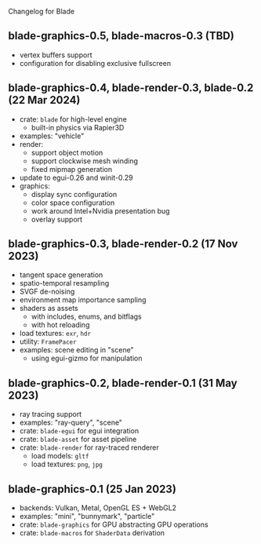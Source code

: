 Changelog for Blade

## blade-graphics-0.5, blade-macros-0.3 (TBD)

- vertex buffers support
- configuration for disabling exclusive fullscreen

## blade-graphics-0.4, blade-render-0.3, blade-0.2 (22 Mar 2024)

- crate: `blade` for high-level engine
  - built-in physics via Rapier3D
- examples: "vehicle"
- render:
  - support object motion
  - support clockwise mesh winding
  - fixed mipmap generation
- update to egui-0.26 and winit-0.29
- graphics:
  - display sync configuration
  - color space configuration
  - work around Intel+Nvidia presentation bug
  - overlay support

## blade-graphics-0.3, blade-render-0.2 (17 Nov 2023)

- tangent space generation
- spatio-temporal resampling
- SVGF de-noising
- environment map importance sampling
- shaders as assets
  - with includes, enums, and bitflags
  - with hot reloading
- load textures: `exr`, `hdr`
- utility: `FramePacer`
- examples: scene editing in "scene"
  - using egui-gizmo for manipulation

## blade-graphics-0.2, blade-render-0.1 (31 May 2023)

- ray tracing support
- examples: "ray-query", "scene"
- crate: `blade-egui` for egui integration
- crate: `blade-asset` for asset pipeline
- crate: `blade-render` for ray-traced renderer
  - load models: `gltf`
  - load textures: `png`, `jpg`

## blade-graphics-0.1 (25 Jan 2023)

- backends: Vulkan, Metal, OpenGL ES + WebGL2
- examples: "mini", "bunnymark", "particle"
- crate: `blade-graphics` for GPU abstracting GPU operations
- crate: `blade-macros` for `ShaderData` derivation
